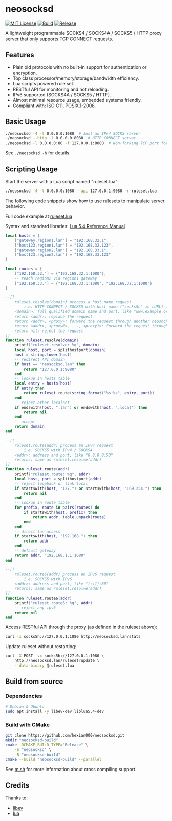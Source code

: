 # neosocksd

[![MIT License](https://img.shields.io/github/license/hexian000/neosocksd)](https://github.com/hexian000/neosocksd/blob/master/LICENSE)
[![Build](https://github.com/hexian000/neosocksd/actions/workflows/build.yml/badge.svg)](https://github.com/hexian000/neosocksd/actions)
[![Release](https://img.shields.io/github/release/hexian000/neosocksd.svg?style=flat)](https://github.com/hexian000/neosocksd/releases)

A lightweight programmable SOCKS4 / SOCKS4A / SOCKS5 / HTTP proxy server that only supports TCP CONNECT requests.

## Features

- Plain old protocols with no built-in support for authentication or encryption.
- Top class processor/memory/storage/bandwidth efficiency.
- Lua scripts powered rule set.
- RESTful API for monitoring and hot reloading.
- IPv6 supported (SOCKS4A / SOCKS5 / HTTP).
- Almost minimal resource usage, embedded systems friendly.
- Compliant with: ISO C11, POSIX.1-2008.

## Basic Usage

```sh
./neosocksd -4 -l 0.0.0.0:1080  # Just an IPv4 SOCKS server
./neosocksd --http -l 0.0.0.0:8080  # HTTP CONNECT server
./neosocksd -l 0.0.0.0:80 -f 127.0.0.1:8080  # Non-forking TCP port forwarder
```

See ```./neosocksd -h``` for details.

## Scripting Usage

Start the server with a Lua script named "ruleset.lua":

```sh
./neosocksd -4 -l 0.0.0.0:1080 --api 127.0.0.1:9080 -r ruleset.lua
```

The following code snippets show how to use rulesets to manipulate server behavior.

Full code example at [ruleset.lua](ruleset.lua)

Syntax and standard libraries: [Lua 5.4 Reference Manual](https://www.lua.org/manual/5.4/manual.html)

```Lua
local hosts = {
    ["gateway.region1.lan"] = "192.168.32.1",
    ["host123.region1.lan"] = "192.168.32.123",
    ["gateway.region2.lan"] = "192.168.33.1",
    ["host123.region2.lan"] = "192.168.33.123"
}

local routes = {
    ["192.168.32."] = {"192.168.32.1:1080"},
    -- reach region2 via region1 gateway
    ["192.168.33."] = {"192.168.33.1:1080", "192.168.32.1:1080"}
}

--[[
    ruleset.resolve(domain) process a host name request
    	i.e. HTTP CONNECT / SOCKS5 with host name ("socks5h" in cURL) / SOCKS4A
    <domain>: full qualified domain name and port, like "www.example.org:80"
    return <addr>: replace the request
    return <addr>, <proxy>: forward the request through another neosocksd
    return <addr>, <proxyN>, ..., <proxy1>: forward the request through proxy chain
    return nil: reject the request
]]
function ruleset.resolve(domain)
    printf("ruleset.resolve: %q", domain)
    local host, port = splithostport(domain)
    host = string.lower(host)
    -- redirect API domain
    if host == "neosocksd.lan" then
        return "127.0.0.1:9080"
    end
    -- lookup in hosts table
    local entry = hosts[host]
    if entry then
        return ruleset.route(string.format("%s:%s", entry, port))
    end
    -- reject other localnet
    if endswith(host, ".lan") or endswith(host, ".local") then
        return nil
    end
    -- accept
    return domain
end

--[[
    ruleset.route(addr) process an IPv4 request
        i.e. SOCKS5 with IPv4 / SOCKS4
    <addr>: address and port, like "8.8.8.8:53"
    returns: same as ruleset.resolve(addr)
]]
function ruleset.route(addr)
    printf("ruleset.route: %q", addr)
    local host, port = splithostport(addr)
    -- reject loopback or link-local
    if startswith(host, "127.") or startswith(host, "169.254.") then
        return nil
    end
    -- lookup in route table
    for prefix, route in pairs(routes) do
        if startswith(host, prefix) then
            return addr, table.unpack(route)
        end
    end
    -- direct lan access
    if startswith(host, "192.168.") then
        return addr
    end
    -- default gateway
    return addr, "192.168.1.1:1080"
end

--[[
    ruleset.route6(addr) process an IPv6 request
        i.e. SOCKS5 with IPv6
    <addr>: address and port, like "[::1]:80"
    returns: same as ruleset.resolve(addr)
]]
function ruleset.route6(addr)
    printf("ruleset.route6: %q", addr)
    -- reject any ipv6
    return nil
end
```

Access RESTful API through the proxy (as defined in the ruleset above):

```sh
curl -x socks5h://127.0.0.1:1080 http://neosocksd.lan/stats
```

Update ruleset without restarting:

```sh
curl -X POST -vx socks5h://127.0.0.1:1080 \
    http://neosocksd.lan/ruleset?update \
    --data-binary @ruleset.lua
```

## Build from source
### Dependencies

```sh
# Debian & Ubuntu
sudo apt install -y libev-dev liblua5.4-dev
```

### Build with CMake

```sh
git clone https://github.com/hexian000/neosocksd.git
mkdir "neosocksd-build"
cmake -DCMAKE_BUILD_TYPE="Release" \
    -S "neosocksd" \
    -B "neosocksd-build"
cmake --build "neosocksd-build" --parallel
```

See [m.sh](m.sh) for more information about cross compiling support.

## Credits

Thanks to:
- [libev](http://software.schmorp.de/pkg/libev.html)
- [lua](https://www.lua.org/)
